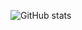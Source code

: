 ![GitHub stats](https://github-readme-stats.vercel.app/api?username=kol3x\&include_all_commits=true)
